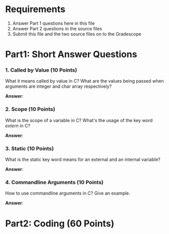 # Requirements

1. Answer Part 1 questions here in this file
2. Answer Part 2 questions in the source files
3. Submit this file and the two source files on to the Gradescope

# Part1: Short Answer Questions

### 1. Called by Value (10 Points)

What it means called by value in C?
What are the values being passed when arguments are integer and char array respectively?

**Answer**:

### 2. Scope (10 Points)

What is the scope of a variable in C? What's the usage of the
key word *extern* in C?

**Answer**:

### 3. Static (10 Points)

What is the static key word means for an external and an internal variable?

**Answer**:

### 4. Commandline Arguments (10 Points)

How to use commandline arguments in C? Give an example.

**Answer**:

# Part2: Coding  (60 Points)
